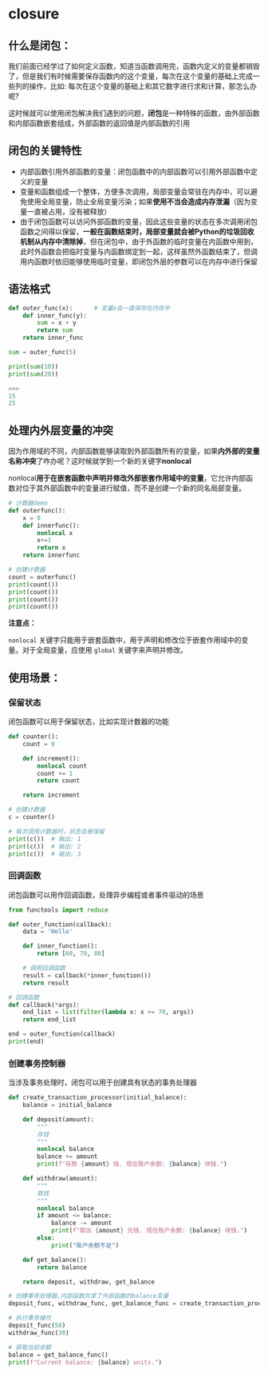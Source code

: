 # closure

## 什么是闭包：

我们前面已经学过了如何定义函数，知道当函数调用完，函数内定义的变量都销毁了，但是我们有时候需要保存函数内的这个变量，每次在这个变量的基础上完成一些列的操作，比如: 每次在这个变量的基础上和其它数字进行求和计算，那怎么办呢?

这时候就可以使用闭包解决我们遇到的问题，**闭包**是一种特殊的函数，由外部函数和内部函数嵌套组成，外部函数的返回值是内部函数的引用

## 闭包的关键特性

- 内部函数引用外部函数的变量：闭包函数中的内部函数可以引用外部函数中定义的变量
- 变量和函数组成一个整体，方便多次调用，局部变量会常驻在内存中、可以避免使用全局变量，防止全局变量污染；如果**使用不当会造成内存泄漏**（因为变量一直被占用，没有被释放）
- 由于闭包函数可以访问外部函数的变量，因此这些变量的状态在多次调用闭包函数之间得以保留，**一般在函数结束时，局部变量就会被Python的垃圾回收机制从内存中清除掉**，但在闭包中，由于外函数的临时变量在内函数中用到，此时外函数会把临时变量与内函数绑定到一起，这样虽然外函数结束了，但调用内函数时依旧能够使用临时变量，即闭包外层的参数可以在内存中进行保留

## 语法格式

```python
def outer_func(x):		# 变量x会一直保存在内存中
    def inner_func(y):
        sum = x + y
        return sum
    return inner_func

sum = outer_func(5)

print(sum(10))
print(sum(20))

>>> 
15
25
```

## 处理内外层变量的冲突

因为作用域的不同，内部函数能够读取到外部函数所有的变量，如果**内外部的变量名称冲突**了咋办呢？这时候就学到一个新的关键字**nonlocal**

nonlocal**用于在嵌套函数中声明并修改外部嵌套作用域中的变量**，它允许内部函数对位于其外部函数中的变量进行赋值，而不是创建一个新的同名局部变量。

```python
# 计数器demo
def outerfunc():
    x = 0
    def innerfunc():
        nonlocal x	
        x+=1
        return x
    return innerfunc

# 创建计数器
count = outerfunc()
print(count())
print(count())
print(count())
print(count())
```

**注意点：**

`nonlocal` 关键字只能用于嵌套函数中，用于声明和修改位于嵌套作用域中的变量。对于全局变量，应使用 `global` 关键字来声明并修改。

## 使用场景：

### **保留状态**

闭包函数可以用于保留状态，比如实现计数器的功能

```python 
def counter():
    count = 0

    def increment():
        nonlocal count
        count += 1
        return count

    return increment

# 创建计数器
c = counter()

# 每次调用计数器时，状态会被保留
print(c())  # 输出: 1
print(c())  # 输出: 2
print(c())  # 输出: 3
```

### 回调函数

闭包函数可以用作回调函数，处理异步编程或者事件驱动的场景

```python 
from functools import reduce

def outer_function(callback):
    data = 'Hello'

    def inner_function():
        return [60, 70, 80]

    # 调用回调函数
    result = callback(*inner_function())
    return result

# 回调函数
def callback(*args):
    end_list = list(filter(lambda x: x >= 70, args))
    return end_list

end = outer_function(callback)
print(end)
```

### 创建事务控制器

当涉及事务处理时，闭包可以用于创建具有状态的事务处理器

```python 
def create_transaction_processor(initial_balance):
    balance = initial_balance

    def deposit(amount):
        """
        存钱
        """
        nonlocal balance
        balance += amount
        print(f"存款 {amount} 钱. 现在账户余额: {balance} 块钱.")

    def withdraw(amount):
        """
        取钱
        """
        nonlocal balance
        if amount <= balance:
            balance -= amount
            print(f"取出 {amount} 元钱. 现在账户余额: {balance} 块钱.")
        else:
            print("账户余额不足")

    def get_balance():
        return balance

    return deposit, withdraw, get_balance

# 创建事务处理器,内部函数共享了外部函数的balance变量
deposit_func, withdraw_func, get_balance_func = create_transaction_processor(100)

# 执行事务操作
deposit_func(50)
withdraw_func(30)

# 获取当前余额
balance = get_balance_func()
print(f"Current balance: {balance} units.")
```

